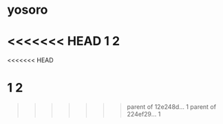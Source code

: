 # yosoro
<<<<<<< HEAD
1
2
=======
<<<<<<< HEAD

1
2
=======
>>>>>>> parent of 12e248d... 1
>>>>>>> parent of 224ef29... 1
